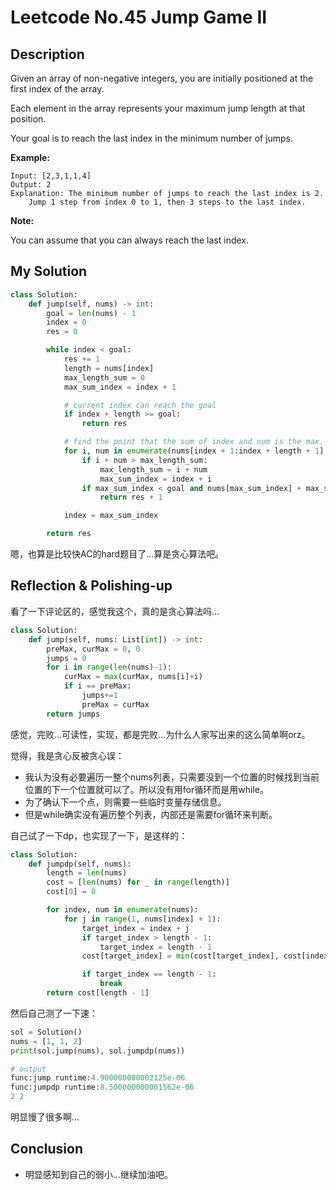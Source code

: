 # Leetcode No.45 Jump Game II

## Description

Given an array of non-negative integers, you are initially positioned at the first index of the array.

Each element in the array represents your maximum jump length at that position.

Your goal is to reach the last index in the minimum number of jumps.

**Example:**

```
Input: [2,3,1,1,4]
Output: 2
Explanation: The minimum number of jumps to reach the last index is 2.
    Jump 1 step from index 0 to 1, then 3 steps to the last index.
```

**Note:**

You can assume that you can always reach the last index.

## My Solution

```python
class Solution:
    def jump(self, nums) -> int:
        goal = len(nums) - 1
        index = 0
        res = 0

        while index < goal:
            res += 1
            length = nums[index]
            max_length_sum = 0
            max_sum_index = index + 1

            # current index can reach the goal
            if index + length >= goal:
                return res

            # find the point that the sum of index and num is the max.
            for i, num in enumerate(nums[index + 1:index + length + 1], start=1):
                if i + num > max_length_sum:
                    max_length_sum = i + num
                    max_sum_index = index + i
                if max_sum_index < goal and nums[max_sum_index] + max_sum_index >= goal:
                    return res + 1

            index = max_sum_index

        return res
```

嗯，也算是比较快AC的hard题目了...算是贪心算法吧。

## Reflection & Polishing-up

看了一下评论区的，感觉我这个，真的是贪心算法吗...

```python
class Solution:
    def jump(self, nums: List[int]) -> int:
        preMax, curMax = 0, 0
        jumps = 0
        for i in range(len(nums)-1):
            curMax = max(curMax, nums[i]+i)
            if i == preMax:
                jumps+=1
                preMax = curMax
        return jumps
```

感觉，完败...可读性，实现，都是完败...为什么人家写出来的这么简单啊orz。

觉得，我是贪心反被贪心误：

- 我认为没有必要遍历一整个nums列表，只需要没到一个位置的时候找到当前位置的下一个位置就可以了。所以没有用for循环而是用while。
- 为了确认下一个点，则需要一些临时变量存储信息。
- 但是while确实没有遍历整个列表，内部还是需要for循环来判断。

自己试了一下dp，也实现了一下，是这样的：

```python
class Solution:
	def jumpdp(self, nums):
        length = len(nums)
        cost = [len(nums) for _ in range(length)]
        cost[0] = 0

        for index, num in enumerate(nums):
            for j in range(1, nums[index] + 1):
                target_index = index + j
                if target_index > length - 1:
                    target_index = length - 1
                cost[target_index] = min(cost[target_index], cost[index] + 1)

                if target_index == length - 1:
                    break
        return cost[length - 1]
```

然后自己测了一下速：

```python
sol = Solution()
nums = [1, 1, 2]
print(sol.jump(nums), sol.jumpdp(nums))

# output
func:jump runtime:4.900000000002125e-06
func:jumpdp runtime:8.500000000001562e-06
2 2
```

明显慢了很多啊...

## Conclusion

- 明显感知到自己的弱小...继续加油吧。

